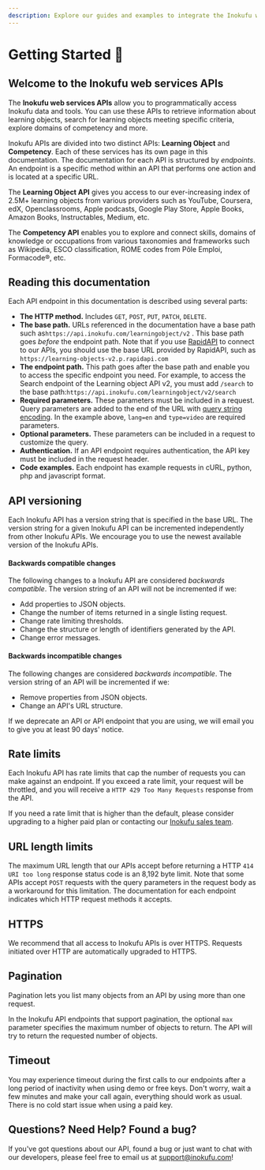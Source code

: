 ```yaml
---
description: Explore our guides and examples to integrate the Inokufu web services APIs.
---
```


# Getting Started 🎉

## Welcome to the **Inokufu web services APIs**

The **Inokufu web services APIs** allow you to programmatically access Inokufu data and tools. You can use these APIs to retrieve information about learning objects, search for learning objects meeting specific criteria, explore domains of competency and more.

Inokufu APIs are divided into two distinct APIs: **Learning Object** and **Competency**. Each of these services has its own page in this documentation. The documentation for each API is structured by _endpoints_. An endpoint is a specific method within an API that performs one action and is located at a specific URL.

The **Learning Object API** gives you access to our ever-increasing index of 2.5M+ learning objects from various providers such as  YouTube, Coursera, edX, Openclassrooms, Apple podcasts, Google Play Store, Apple Books, Amazon Books, Instructables, Medium, etc. 

The **Competency API** enables you to explore and connect skills, domains of knowledge or occupations from various taxonomies and frameworks such as Wikipedia, ESCO classification, ROME codes from Pôle Emploi, Formacode®, etc. 

## Reading this documentation

Each API endpoint in this documentation is described using several parts:

* **The HTTP method.** Includes `GET`, `POST`, `PUT`, `PATCH`, `DELETE`.
* **The base path.** URLs referenced in the documentation have a base path such as`https://api.inokufu.com/learningobject/v2` . This base path goes _before_ the endpoint path. Note that if you use [RapidAPI](https://rapidapi.com/organization/inokufu-search) to connect to our APIs, you should use the base URL provided by RapidAPI, such as `https://learning-objects-v2.p.rapidapi.com`
* **The endpoint path.** This path goes after the base path and enable you to access the specific endpoint you need. For example, to access the Search endpoint of the Learning object API v2, you must add `/search` to the base path:`https://api.inokufu.com/learningobject/v2/search`
* **Required parameters.** These parameters must be included in a request. Query parameters are added to the end of the URL with [query string encoding](https://en.wikipedia.org/wiki/Query_string). In the example above, `lang=en` and `type=video` are required parameters. 
* **Optional parameters.** These parameters can be included in a request to customize the query. 
* **Authentication.** If an API endpoint requires authentication, the API key must be included in the request header.
* **Code examples.** Each endpoint has example requests in cURL, python, php and javascript format.

## API versioning

Each Inokufu API has a version string that is specified in the base URL. The version string for a given Inokufu API can be incremented independently from other Inokufu APIs. We encourage you to use the newest available version of the Inokufu APIs.

#### Backwards compatible changes <a id="backwards-compatible-changes"></a>

The following changes to a Inokufu API are considered _backwards compatible_. The version string of an API will not be incremented if we:

* Add properties to JSON objects.
* Change the number of items returned in a single listing request.
* Change rate limiting thresholds.
* Change the structure or length of identifiers generated by the API.
* Change error messages.

#### Backwards incompatible changes <a id="backwards-incompatible-changes"></a>

The following changes are considered _backwards incompatible_. The version string of an API will be incremented if we:

* Remove properties from JSON objects.
* Change an API's URL structure.

If we deprecate an API or API endpoint that you are using, we will email you to give you at least 90 days' notice.

## Rate limits

Each Inokufu API has rate limits that cap the number of requests you can make against an endpoint. If you exceed a rate limit, your request will be throttled, and you will receive a `HTTP 429 Too Many Requests` response from the API. 

If you need a rate limit that is higher than the default, please consider upgrading to a higher paid plan or contacting our [Inokufu sales team](mailto:sales@inokufu.com).

## URL length limits

The maximum URL length that our APIs accept before returning a HTTP `414 URI too long` response status code is an 8,192 byte limit. Note that some APIs accept `POST` requests with the query parameters in the request body as a workaround for this limitation. The documentation for each endpoint indicates which HTTP request methods it accepts.

## HTTPS

We recommend that all access to Inokufu APIs is over HTTPS. Requests initiated over HTTP are automatically upgraded to HTTPS.

## Pagination

Pagination lets you list many objects from an API by using more than one request. 

In the Inokufu API endpoints that support pagination, the optional `max` parameter specifies the maximum number of objects to return. The API will try to return the requested number of objects.

## Timeout

You may experience timeout during the first calls to our endpoints after a long period of inactivity when using demo or free keys. Don't worry, wait a few minutes and make your call again, everything should work as usual. There is no cold start issue when using a paid key.

## Questions? Need Help? Found a bug?

If you've got questions about our API, found a bug or just want to chat with our developers, please feel free to email us at [support@inokufu.com](mailto:support@inokufu.com)!

